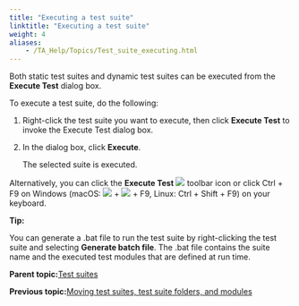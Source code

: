 ```yaml
--- 
title: "Executing a test suite"
linktitle: "Executing a test suite"
weight: 4
aliases: 
    - /TA_Help/Topics/Test_suite_executing.html
---
```


Both static test suites and dynamic test suites can be executed from the **Execute Test** dialog box.

To execute a test suite, do the following:

1.  Right-click the test suite you want to execute, then click **Execute Test** to invoke the Execute Test dialog box.

2.  In the dialog box, click **Execute**.

    The selected suite is executed.


Alternatively, you can click the **Execute Test** ![](/images//Images/Toolbar_Button_Execute.png) toolbar icon or click Ctrl + F9 on Windows \(macOS: ![](/images//Images/Mac_control_key.png) + ![](/images//Images/Mac_shift_key.png) + F9, Linux: Ctrl + Shift + F9\) on your keyboard.

**Tip:**

You can generate a .bat file to run the test suite by right-clicking the test suite and selecting **Generate batch file**. The .bat file contains the suite name and the executed test modules that are defined at run time.

**Parent topic:**[Test suites](/TA_Help/Topics/Test_suite.html)

**Previous topic:**[Moving test suites, test suite folders, and modules](/TA_Help/Topics/Test_suite_cut_copy_paste.html)

